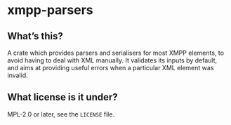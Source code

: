 xmpp-parsers
============

What’s this?
------------

A crate which provides parsers and serialisers for most XMPP elements, to avoid
having to deal with XML manually.  It validates its inputs by default, and aims
at providing useful errors when a particular XML element was invalid.

What license is it under?
-------------------------

MPL-2.0 or later, see the `LICENSE` file.
